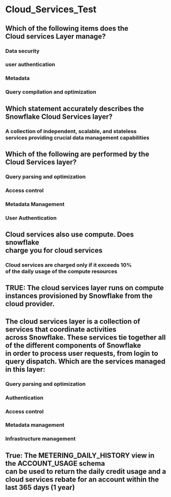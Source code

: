# Cloud_Services_Test

## Which of the following items does the <br>Cloud services Layer manage?
### Data security
### user authentication
### Metadata
### Query compilation and optimization

## Which statement accurately describes the <br>Snowflake Cloud Services layer?

### A collection of independent, scalable, and stateless <br>services providing crucial data management capabilities

## Which of the following are performed by the Cloud Services layer?

### Query parsing and optimization
### Access control
### Metadata Management
### User Authentication

## Cloud services also use compute. Does snowflake <br>charge you for cloud services

### Cloud services are charged only if it exceeds 10% <br> of the daily usage of the compute resources


## TRUE: The cloud services layer runs on compute instances provisioned by Snowflake from the cloud provider.

## The cloud services layer is a collection of services that coordinate activities <br>across Snowflake. These services tie together all of the different components of Snowflake <br>in order to process user requests, from login to query dispatch. Which are the services managed in this layer: 

### Query parsing and optimization
### Authentication
### Access control
### Metadata management
### Infrastructure management


## True: The METERING_DAILY_HISTORY view in the ACCOUNT_USAGE schema <br>can be used to return the daily credit usage and a cloud services rebate for an account within the last 365 days (1 year)